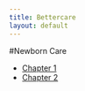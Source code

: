 ```yaml
---
title: Bettercare
layout: default
---
```


#Newborn Care

* [Chapter 1](nc/nc-1)
* [Chapter 2](nc/nc-2)